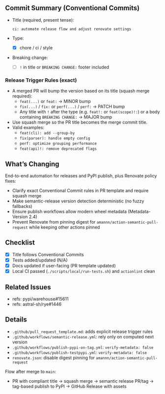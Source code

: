 ## Commit Summary (Conventional Commits)

- Title (required, present tense):

  ```
  ci: automate release flow and adjust renovate settings
  ```

- Type:
  - [x] chore / ci / style

- Breaking change:
  - [ ] `!` in title or `BREAKING CHANGE:` footer included

### Release Trigger Rules (exact)

- A merged PR will bump the version based on its title (squash merge required):
  - `feat(...)` or `feat:` → MINOR bump
  - `fix(...)` / `fix:` or `perf(...)` / `perf:` → PATCH bump
  - Any title with `!` after the type (e.g. `feat!:` or `feat(scope)!:`) or a body
    containing `BREAKING CHANGE:` → MAJOR bump
- Use squash merge so the PR title becomes the merge commit title.
- Valid examples:
  - `feat(cli): add --group-by`
  - `fix(parser): handle empty config`
  - `perf: optimize grouping performance`
  - `feat(api)!: remove deprecated flags`

## What’s Changing

End-to-end automation for releases and PyPI publish, plus Renovate policy fixes:

- Clarify exact Conventional Commit rules in PR template and require squash merge
- Make semantic-release version detection deterministic (no fuzzy fallbacks)
- Ensure publish workflows allow modern wheel metadata (Metadata-Version 2.4)
- Prevent Renovate from pinning digest for `amannn/action-semantic-pull-request`
  while keeping other actions pinned

## Checklist

- [x] Title follows Conventional Commits
- [x] Tests added/updated (N/A)
- [x] Docs updated if user-facing (PR template updated)
- [x] Local CI passed (`./scripts/local/run-tests.sh`) and `actionlint` clean

## Related Issues

- refs: pypi/warehouse#15611
- refs: astral-sh/rye#1446

## Details

- `.github/pull_request_template.md`: adds explicit release trigger rules
- `.github/workflows/semantic-release.yml`: rely only on computed next version
- `.github/workflows/publish-pypi-on-tag.yml`: `verify-metadata: false`
- `.github/workflows/publish-testpypi.yml`: `verify-metadata: false`
- `renovate.json`: disable digest pinning for `amannn/action-semantic-pull-request`

Flow after merge to `main`:

- PR with compliant title → squash merge → semantic release PR/tag → tag-based
  publish to PyPI → GitHub Release with assets
